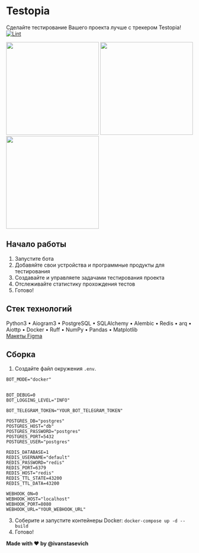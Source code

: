 # Testopia

Сделайте тестирование Вашего проекта лучше с трекером Testopia!  
[![Lint](https://github.com/everysoftware/testopia/actions/workflows/ci.yml/badge.svg)](https://github.com/everysoftware/testopia/actions/workflows/ci.yml)

<img src="https://github.com/everysoftware/testopia/assets/22497421/7b5582a4-3603-462a-a436-e2eac7d646ba" width="250" />  
<img src="https://github.com/everysoftware/testopia/assets/22497421/e9c5ab19-1f8b-4ae1-bd4b-6864bfbeb4de" width="250" />  
<img src="https://github.com/everysoftware/testopia/assets/22497421/027d0d75-66b9-4ae0-98df-e6bb116b10f1" width="250" />  

## Начало работы
1. Запустите бота
2. Добавяйте свои устройства и программные продукты для тестирования
3. Создавайте и управляете задачами тестирования проекта
4. Отслеживайте статистику прохождения тестов
5. Готово!

## Стек технологий

Python3 • Aiogram3 • PostgreSQL • SQLAlchemy • Alembic • Redis • arq • Aiottp • Docker • Ruff • NumPy • Pandas • Matplotlib  
[Макеты Figma](https://www.figma.com/file/iJ7SMg6DCuCaDhNlieh3kd/Untitled?type=design&node-id=0-1&mode=design)

## Сборка

1. Создайте файл окружения ```.env```.
```
BOT_MODE="docker"


BOT_DEBUG=0
BOT_LOGGING_LEVEL="INFO"

BOT_TELEGRAM_TOKEN="YOUR_BOT_TELEGRAM_TOKEN"

POSTGRES_DB="postgres"
POSTGRES_HOST="db"
POSTGRES_PASSWORD="postgres"
POSTGRES_PORT=5432
POSTGRES_USER="postgres"

REDIS_DATABASE=1
REDIS_USERNAME="default"
REDIS_PASSWORD="redis"
REDIS_PORT=6379
REDIS_HOST="redis"
REDIS_TTL_STATE=43200
REDIS_TTL_DATA=43200

WEBHOOK_ON=0
WEBHOOK_HOST="localhost"
WEBHOOK_PORT=8080
WEBHOOK_URL="YOUR_WEBHOOK_URL"
   ```
3. Соберите и запустите контейнеры Docker: ```docker-compose up -d --build```
4. Готово!

**Made with ❤️ by @ivanstasevich**
